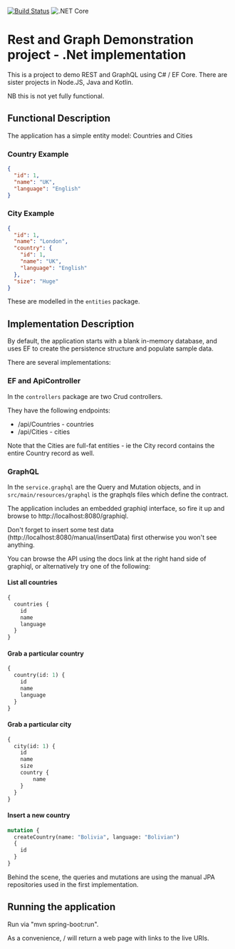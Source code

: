 [![Build Status](https://travis-ci.com/divisiblebyzero-uk/rest-and-graph.net.svg?branch=master)](https://travis-ci.com/divisiblebyzero-uk/rest-and-graph.net) ![.NET Core](https://github.com/divisiblebyzero-uk/rest-and-graph.net/workflows/.NET%20Core/badge.svg)
# Rest and Graph Demonstration project - .Net implementation

This is a project to demo REST and GraphQL using C# / EF Core. There are sister projects in Node.JS, Java and Kotlin.

NB this is not yet fully functional.

## Functional Description

The application has a simple entity model: Countries and Cities

### Country Example
```json
{
  "id": 1,
  "name": "UK",
  "language": "English"
}
```

### City Example
```json
{
  "id": 1,
  "name": "London",
  "country": {
    "id": 1,
    "name": "UK",
    "language": "English"
  },
  "size": "Huge"
}
```

These are modelled in the `entities` package.

## Implementation Description

By default, the application starts with a blank in-memory database, and uses EF to create the persistence structure and populate sample data.

There are several implementations:

### EF and ApiController

In the `controllers` package are two Crud controllers.

They have the following endpoints:
* /api/Countries - countries
* /api/Cities - cities

Note that the Cities are full-fat entities - ie the City record contains the entire Country record as well.

### GraphQL

In the `service.graphql` are the Query and Mutation objects, and in `src/main/resources/graphql` is the graphqls files which define the contract.

The application includes an embedded graphiql interface, so fire it up and browse to http://localhost:8080/graphiql.

Don't forget to insert some test data (http://localhost:8080/manual/insertData) first otherwise you won't see anything.

You can browse the API using the docs link at the right hand side of graphiql, or alternatively try one of the following:

#### List all countries
```graphql
{
  countries {
    id
    name
    language
  }
}
```

#### Grab a particular country
```graphql
{
  country(id: 1) {
    id
    name
    language
  }
}
```

#### Grab a particular city
```graphql
{
  city(id: 1) {
    id
    name
    size
    country {
        name
    }       
  }
}
```


#### Insert a new country
```graphql
mutation {
  createCountry(name: "Bolivia", language: "Bolivian")
  {
    id
  }
}
```

Behind the scene, the queries and mutations are using the manual JPA repositories used in the first implementation.

## Running the application

Run via "mvn spring-boot:run".

As a convenience, / will return a web page with links to the live URIs.

